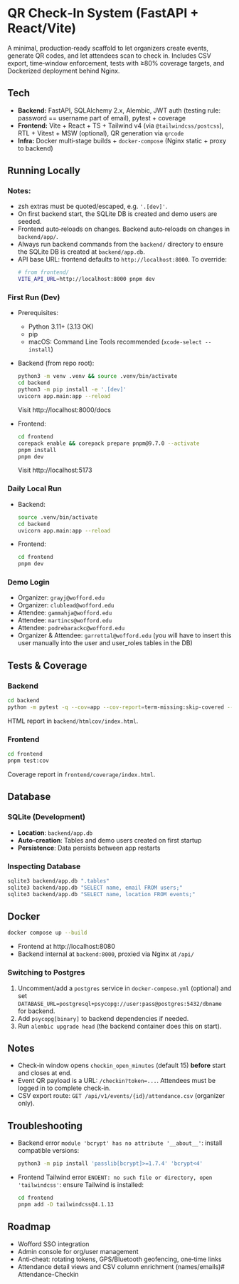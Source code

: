 # QR Check‑In System (FastAPI + React/Vite)

A minimal, production‑ready scaffold to let organizers create events, generate QR codes, and let attendees scan to check in. Includes CSV export, time‑window enforcement, tests with ≥80% coverage targets, and Dockerized deployment behind Nginx.

## Tech
- **Backend:** FastAPI, SQLAlchemy 2.x, Alembic, JWT auth (testing rule: password == username part of email), pytest + coverage
- **Frontend:** Vite + React + TS + Tailwind v4 (via `@tailwindcss/postcss`), RTL + Vitest + MSW (optional), QR generation via `qrcode`
- **Infra:** Docker multi‑stage builds + `docker-compose` (Nginx static + proxy to backend)

## Running Locally

### Notes:
- zsh extras must be quoted/escaped, e.g. `'.[dev]'`.
- On first backend start, the SQLite DB is created and demo users are seeded.
- Frontend auto‑reloads on changes. Backend auto‑reloads on changes in `backend/app/`.
- Always run backend commands from the `backend/` directory to ensure the SQLite DB is created at `backend/app.db`.
- API base URL: frontend defaults to `http://localhost:8000`. To override:
	```bash
	# from frontend/
	VITE_API_URL=http://localhost:8000 pnpm dev
	```

### First Run (Dev)
- Prerequisites:
	- Python 3.11+ (3.13 OK)
	- pip
	- macOS: Command Line Tools recommended (`xcode-select --install`)

- Backend (from repo root):
	```bash
	python3 -m venv .venv && source .venv/bin/activate
	cd backend
	python3 -m pip install -e '.[dev]'
	uvicorn app.main:app --reload
	```
	Visit http://localhost:8000/docs

- Frontend:
	```bash
	cd frontend
	corepack enable && corepack prepare pnpm@9.7.0 --activate
	pnpm install
	pnpm dev
	```
	Visit http://localhost:5173


### Daily Local Run
- Backend:
	```bash
	source .venv/bin/activate
	cd backend
	uvicorn app.main:app --reload
	```
- Frontend:
	```bash
	cd frontend
	pnpm dev
	```

### Demo Login
- Organizer: `grayj@wofford.edu`
- Organizer: `clublead@wofford.edu`
- Attendee: `gammahja@wofford.edu`
- Attendee: `martincs@wofford.edu`
- Attendee: `podrebarackc@wofford.edu`
- Organizer & Attendee: `garrettal@wofford.edu` (you will have to insert this user manually into the user and user_roles tables in the DB)

## Tests & Coverage

### Backend
```bash
cd backend
python -m pytest -q --cov=app --cov-report=term-missing:skip-covered --cov-report=html --cov-fail-under=80
```
HTML report in `backend/htmlcov/index.html`.

### Frontend
```bash
cd frontend
pnpm test:cov
```
Coverage report in `frontend/coverage/index.html`.

## Database

### SQLite (Development)
- **Location**: `backend/app.db`
- **Auto-creation**: Tables and demo users created on first startup
- **Persistence**: Data persists between app restarts

### Inspecting Database
```bash
sqlite3 backend/app.db ".tables"
sqlite3 backend/app.db "SELECT name, email FROM users;"
sqlite3 backend/app.db "SELECT name, location FROM events;"
```

## Docker

```bash
docker compose up --build
```
- Frontend at http://localhost:8080
- Backend internal at `backend:8000`, proxied via Nginx at `/api/`

### Switching to Postgres
1. Uncomment/add a `postgres` service in `docker-compose.yml` (optional) and set `DATABASE_URL=postgresql+psycopg://user:pass@postgres:5432/dbname` for backend.
2. Add `psycopg[binary]` to backend dependencies if needed.
3. Run `alembic upgrade head` (the backend container does this on start).

## Notes
- Check‑in window opens `checkin_open_minutes` (default 15) **before** start and closes at end.
- Event QR payload is a URL: `/checkin?token=...`. Attendees must be logged in to complete check‑in.
- CSV export route: `GET /api/v1/events/{id}/attendance.csv` (organizer only).

## Troubleshooting
- Backend error `module 'bcrypt' has no attribute '__about__'`: install compatible versions:
	```bash
	python3 -m pip install 'passlib[bcrypt]>=1.7.4' 'bcrypt<4'
	```
- Frontend Tailwind error `ENOENT: no such file or directory, open 'tailwindcss'`: ensure Tailwind is installed:
	```bash
	cd frontend
	pnpm add -D tailwindcss@4.1.13
	```

## Roadmap
- Wofford SSO integration
- Admin console for org/user management
- Anti‑cheat: rotating tokens, GPS/Bluetooth geofencing, one‑time links
- Attendance detail views and CSV column enrichment (names/emails)# Attendance-Checkin
